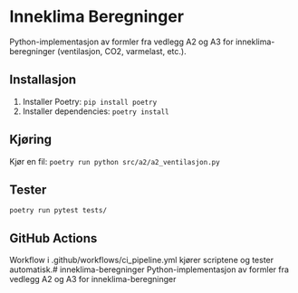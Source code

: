 # Inneklima Beregninger

Python-implementasjon av formler fra vedlegg A2 og A3 for inneklima-beregninger (ventilasjon, CO2, varmelast, etc.).

## Installasjon
1. Installer Poetry: `pip install poetry`
2. Installer dependencies: `poetry install`

## Kjøring
Kjør en fil: `poetry run python src/a2/a2_ventilasjon.py`

## Tester
`poetry run pytest tests/`

## GitHub Actions
Workflow i .github/workflows/ci_pipeline.yml kjører scriptene og tester automatisk.# inneklima-beregninger
Python-implementasjon av formler fra vedlegg A2 og A3 for inneklima-beregninger
